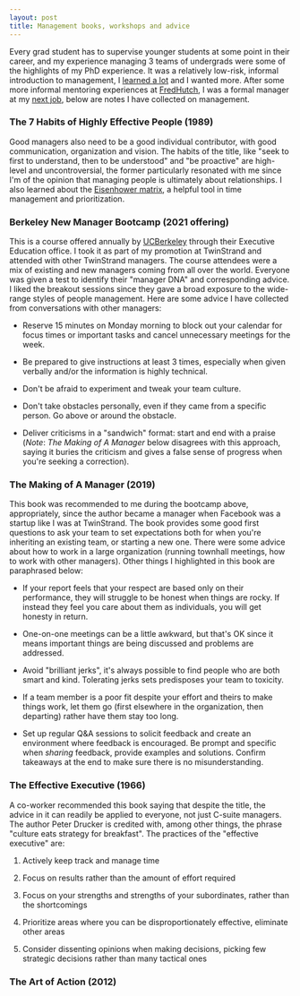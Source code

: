```yaml
---
layout: post
title: Management books, workshops and advice
---
```


Every grad student has to supervise younger students at some point in their career, and my experience managing 3 teams of undergrads were some of the highlights of my PhD experience. It was a relatively low-risk, informal introduction to management, I [learned a lot](https://medium.com/@nulzilla/10-pieces-of-advice-i-would-give-my-20-year-old-past-self-971017e0f5d) and I wanted more. After some more informal mentoring experiences at [FredHutch](https://fredhutch.org), I was a formal manager at my [next job](https://twinstrandbio.com), below are notes I have collected on management.

### The 7 Habits of Highly Effective People (1989)

Good managers also need to be a good individual contributor, with good communication, organization and vision. The habits of the title, like "seek to first to understand, then to be understood" and "be proactive" are high-level and uncontroversial, the former particularly resonated with me since I'm of the opinion that managing people is ultimately about relationships. I also learned about the [Eisenhower matrix](https://en.wikipedia.org/wiki/Time_management#The_Eisenhower_Method), a helpful tool in time management and prioritization.

### Berkeley New Manager Bootcamp (2021 offering)

This is a course offered annually by [UCBerkeley](https://executive.berkeley.edu/programs/new-manager) through their Executive Education office. I took it as part of my promotion at TwinStrand and attended with other TwinStrand managers. The course attendees were a mix of existing and new managers coming from all over the world. Everyone was given a test to identify their "manager DNA" and corresponding advice. I liked the breakout sessions since they gave a broad exposure to the wide-range styles of people management. Here are some advice I have collected from conversations with other managers:

- Reserve 15 minutes on Monday morning to block out your calendar for focus times or important tasks and cancel unnecessary meetings for the week.

- Be prepared to give instructions at least 3 times, especially when given verbally and/or the information is highly technical.

- Don't be afraid to experiment and tweak your team culture.

- Don't take obstacles personally, even if they came from a specific person. Go above or around the obstacle.

- Deliver criticisms in a "sandwich" format: start and end with a praise (_Note_: _The Making of A Manager_ below disagrees with this approach, saying it buries the criticism and gives a false sense of progress when you're seeking a correction).

### The Making of A Manager (2019)

This book was recommended to me during the bootcamp above, appropriately, since the author became a manager when Facebook was a startup like I was at TwinStrand. The book provides some good first questions to ask your team to set expectations both for when you're inheriting an existing team, or starting a new one. There were some advice about how to work in a large organization (running townhall meetings, how to work with other managers). Other things I highlighted in this book are paraphrased below:

- If your report feels that your respect are based only on their performance, they will struggle to be honest when things are rocky. If instead they feel you care about them as individuals, you will get honesty in return.

- One-on-one meetings can be a little awkward, but that's OK since it means important things are being discussed and problems are addressed.

- Avoid "brilliant jerks", it's always possible to find people who are both smart and kind. Tolerating jerks sets predisposes your team to toxicity.

- If a team member is a poor fit despite your effort and theirs to make things work, let them go (first elsewhere in the organization, then departing) rather have them stay too long.

- Set up regular Q&A sessions to solicit feedback and create an environment where feedback is encouraged. Be prompt and specific when _sharing_ feedback, provide examples and solutions. Confirm takeaways at the end to make sure there is no misunderstanding.

### The Effective Executive (1966)

A co-worker recommended this book saying that despite the title, the advice in it can readily be applied to everyone, not just C-suite managers. The author Peter Drucker is credited with, among other things, the phrase "culture eats strategy for breakfast". The practices of the "effective executive" are:

1. Actively keep track and manage time

2. Focus on results rather than the amount of effort required

3. Focus on your strengths and strengths of your subordinates, rather than the shortcomings

4. Prioritize areas where you can be disproportionately effective, eliminate other areas

5. Consider dissenting opinions when making decisions, picking few strategic decisions rather than many tactical ones

### The Art of Action (2012)

